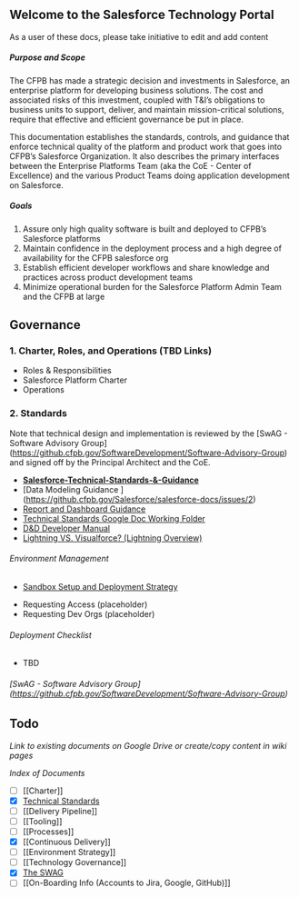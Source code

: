 ## Welcome to the Salesforce Technology Portal

As a user of these docs, please take initiative to edit and add content

##### Purpose and Scope

The CFPB has made a strategic decision and investments in Salesforce,
an enterprise platform for developing business solutions.
The cost and associated risks of this investment,
coupled with T&I’s obligations to business units to support, deliver, and maintain mission-critical solutions,
require that effective and efficient governance be put in place.

This documentation establishes the standards, controls, and guidance
that enforce technical quality of the platform and product work that goes into CFPB’s Salesforce Organization.
It also describes the primary interfaces between the Enterprise Platforms Team (aka the CoE - Center of Excellence)
and the various Product Teams doing application development on Salesforce.

##### Goals

1. Assure only high quality software is built and deployed to CFPB’s Salesforce platforms
1. Maintain confidence in the deployment process and a high degree of availability for the CFPB salesforce org
1. Establish efficient developer workflows and share knowledge and practices across product development teams
1. Minimize operational burden for the Salesforce Platform Admin Team and the CFPB at large


## Governance

### 1. Charter, Roles, and Operations (TBD Links)
- Roles & Responsibilities
- Salesforce Platform Charter
- Operations


### 2. Standards

Note that technical design and implementation is reviewed by the [SwAG - Software Advisory Group] (https://github.cfpb.gov/SoftwareDevelopment/Software-Advisory-Group) and signed off by the Principal Architect and the CoE.

* **[Salesforce-Technical-Standards-&-Guidance](Salesforce-Technical-Standards-&-Guidance.md)**
* [Data Modeling Guidance ] (https://github.cfpb.gov/Salesforce/salesforce-docs/issues/2)
* [Report and Dashboard Guidance](https://github.cfpb.gov/Salesforce/salesforce-docs/issues/1)
* [Technical Standards Google Doc Working Folder](https://drive.google.com/drive/u/1/folders/0B4d0xP3buN8qaFN2Mk5sNExrQnM)
* [D&D Developer Manual](https://github.cfpb.gov/pages/CFPB/dev-manual/index.html)
* [Lightning VS. Visualforce? (Lightning Overview)](https://github.cfpb.gov/Salesforce/salesforce-docs/wiki/Lightning-VS.-Visualforce-(Lightning-Overview))


###### Environment Management
 * [Sandbox Setup and Deployment Strategy](How-to_set-up-a-dev-sandbox.md) 
 - Requesting Access (placeholder)
 - Requesting Dev Orgs (placeholder)


###### Deployment Checklist 
- TBD

###### [SwAG - Software Advisory Group] (https://github.cfpb.gov/SoftwareDevelopment/Software-Advisory-Group)

## Todo

*Link to existing documents on Google Drive or create/copy content in wiki pages*

*Index of Documents*

- [ ] [[Charter]]
- [x] [Technical Standards](https://docs.google.com/document/d/162CX0Wre7tXSyy7qCNLaQ3me2OoRRlzdHkyImP1A1mU/edit)
- [ ] [[Delivery Pipeline]]
- [ ] [[Tooling]]
- [ ] [[Processes]]
- [x] [[Continuous Delivery]]
- [ ] [[Environment Strategy]]
- [ ] [[Technology Governance]]
- [x] [The SWAG](https://github.cfpb.gov/SoftwareDevelopment/Software-Advisory-Group)
- [ ] [[On-Boarding Info (Accounts to Jira, Google, GitHub)]]
